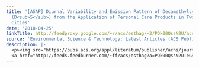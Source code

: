 ```yaml
---
title: '[ASAP] Diurnal Variability and Emission Pattern of Decamethylcyclopentasiloxane
  (D<sub>5</sub>) from the Application of Personal Care Products in Two North American
  Cities'
date: '2018-04-25'
linkTitle: http://feedproxy.google.com/~r/acs/esthag/~3/PQk00QssN2U/acs.est.8b00506
source: 'Environmental Science & Technology: Latest Articles (ACS Publications)'
description: |-
  <p><img src="https://pubs.acs.org/appl/literatum/publisher/achs/journals/content/esthag/0/esthag.ahead-of-print/acs.est.8b00506/20180425/images/medium/es-2018-00506n_0006.gif" alt="TOC Graphic"/></p><div><cite>Environmental Science & Technology</cite></div><div>DOI: 10.1021/acs.est.8b00506</div><div class="feedflare">
  <a href="http://feeds.feedburner.com/~ff/acs/esthag?a=PQk00QssN2U:eG8vtIKK51c:yIl2AUoC8zA"><img src="http://feeds.feedburner.com/~ff/acs/esthag?d=yIl2AUoC8zA" border="0"></img></a>
---
```

